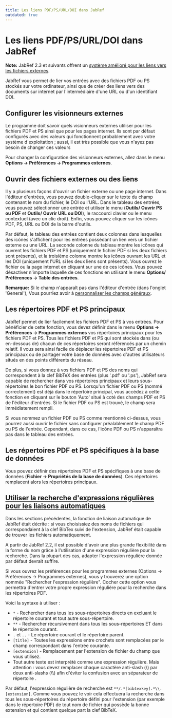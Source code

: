 ```yaml
---
title: Les liens PDF/PS/URL/DOI dans JabRef
outdated: true
---
```


# Les liens PDF/PS/URL/DOI dans JabRef

**Note:** JabRef 2.3 et suivants offrent un [système amélioré pour les liens vers les fichiers externes](FileLinks).

JabRef vous permet de lier vos entrées avec des fichiers PDF ou PS stockés sur votre ordinateur, ainsi que de créer des liens vers des documents sur internet par l'intermédiaire d'une URL ou d'un identifiant DOI.

## Configurer les visionneurs externes

Le programme doit savoir quels visionneurs externes utiliser pour les fichiers PDF et PS ainsi que pour les pages internet. Ils sont par défaut configurés avec des valeurs qui fonctionnent probablement avec votre système d'exploitation ; aussi, il est très possible que vous n'ayez pas besoin de changer ces valeurs

Pour changer la configuration des visionneurs externes, allez dans le menu **Options → Préférences → Programmes externes**.

## Ouvrir des fichiers externes ou des liens

Il y a plusieurs façons d'ouvrir un fichier externe ou une page internet. Dans l'éditeur d'entrées, vous pouvez double-cliquer sur le texte du champ contenant le nom du fichier, le DOI ou l'URL. Dans le tableau des entrées, vous pouvez sélectionner une entrée et utiliser le menu (**Outils/ Ouvrir PS ou PDF** et **Outils/ Ouvrir URL ou DOI**), le raccourci clavier ou le menu contextuel (avec un clic droit). Enfin, vous pouvez cliquer sur les icônes PDF, PS, URL ou DOI de la barre d'outils.

Par défaut, le tableau des entrées contient deux colonnes dans lesquelles des icônes s'affichent pour les entrées possédant un lien vers un fichier externe ou une URL. La seconde colonne du tableau montre les icônes qui ouvrent les fichiers PDF et PS (uniquement le fichier PDF si les deux fichiers sont présents), et la troisième colonne montre les icônes ouvrant les URL et les DOI (uniquement l'URL si les deux liens sont présents). Vous ouvrez le fichier ou la page internet en cliquant sur une de ces icônes. Vous pouvez désactiver n'importe laquelle de ces fonctions en utilisant le menu **Options/ Préférences → Table des entrées**.

**Remarque:** Si le champ n'apparaît pas dans l'éditeur d'entrée (dans l'onglet 'General'), Vous pourriez avoir à [personnaliser les champs généraux](GeneralFields).

## Les répertoires PDF et PS principaux

JabRef permet de lier facilement les fichiers PDF et PS à vos entrées. Pour bénéficier de cette fonction, vous devez définir dans le menu **Options → Préférences → Programmes externes** vos répertoires principaux pour les fichiers PDF et PS. Tous les fichiers PDF et PS qui sont stockés dans (ou en-dessous de) chacun de ces répertoires seront référencés par un chemin relatif. Il vous sera ainsi facile de déplacer les répertoires PDF et PS principaux ou de partager votre base de données avec d'autres utilisateurs situés en des points différents du réseau.

De plus, si vous donnez à vos fichiers PDF et PS des noms qui correspondent à la clef BibTeX des entrées (plus '.pdf' ou '.ps'), JabRef sera capable de rechercher dans vos répertoires principaux et leurs sous-répertoires le bon fichier PDF ou PS. Lorsqu'un fichier PDF ou PS (nommé correctement) est déjà dans le répertoire principal, vous accédez à cette fonction en cliquant sur le bouton 'Auto' situé à coté des champs PDF et PS de l'éditeur d'entrées. Si le fichier PDF ou PS est trouvé, le champ sera immédiatement rempli.

Si vous nommez un fichier PDF ou PS comme mentionné ci-dessus, vous pourrez aussi ouvrir le fichier sans configurer préalablement le champ PDF ou PS de l'entrée. Cependant, dans ce cas, l'icône PDF ou PS n'apparaîtra pas dans le tableau des entrées.

## Les répertoires PDF et PS spécifiques à la base de données

Vous pouvez définir des répertoires PDF et PS spécifiques à une base de données (**Fichier → Propriétés de la base de données**). Ces répertoires remplacent alors les répertoires principaux.

## <a href="" id="RegularExpressionSearch">Utiliser la recherche d'expressions régulières pour les liaisons automatiques</a>

Dans les sections précédentes, la fonction de liaison automatique de JabRef était décrite : si vous choisissiez des noms de fichiers qui correspondaient à la clef BibTex suivi de l'extension, JabRef était capable de trouver les fichiers automatiquement.

A partir de JabRef 2.2, il est possible d'avoir une plus grande flexibilité dans la forme du nom grâce à l'utilisation d'une expression régulière pour la recherche. Dans la plupart des cas, adapter l'expression régulière donnée par défaut devrait suffire.

Si vous ouvrez les préférences pour les programmes externes (Options → Préférences → Programmes externes), vous y trouverez une option nommée "Rechercher l'expression régulière". Cocher cette option vous permettra d'entrer votre propre expression régulière pour la recherche dans les répertoires PDF.

Voici la syntaxe à utiliser :

-   `*` - Rechercher dans tous les sous-répertoires directs en excluant le répertoire courant et tout autre sous-répertoire.
-   `**` - Rechercher récursivement dans tous les sous-répertoires ET dans le répertoire courant.
-   `.` et `..` - Le répertoire courant et le répertoire parent.
-   `[title]` - Toutes les expressions entre crochets sont remplacées par le champ correspondant dans l'entrée courante.
-   `[extension]` - Remplacement par l'extension de fichier du champ que vous utilisez.
-   Tout autre texte est interprété comme une expression régulière. Mais attention : vous devez remplacer chaque caractère anti-slash (\\) par deux anti-slashs (\\\\) afin d'éviter la confusion avec un séparateur de répertoire .

Par défaut, l'expression régulière de recherche est `**/.*[bibtexkey].*\\.[extension]`. Comme vous pouvez le voir cela effectuera la recherche dans tous les sous-répertoires du répertoire défini pour l'extension (par exemple dans le répertoire PDF) de tout nom de fichier qui possède la bonne extension et qui contient quelque part la clef BibTeX.
